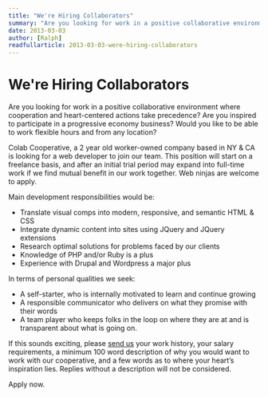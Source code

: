 ```yaml
---
title: "We're Hiring Collaborators"
summary: "Are you looking for work in a positive collaborative environment where cooperation and heart-centered actions take precedence? Are you inspired to participate in a progressive economy business?  Would you like to be able to work flexible hours and from any location?"
date: 2013-03-03
author: [Ralph]
readfullarticle: 2013-03-03-were-hiring-collaborators
---
```


# We're Hiring Collaborators

Are you looking for work in a positive collaborative environment where cooperation and heart-centered actions take precedence? Are you inspired to participate in a progressive economy business?  Would you like to be able to work flexible hours and from any location?

Colab Cooperative, a 2 year old worker-owned company based in NY & CA is looking for a web developer to join our team.  This position will start on a freelance basis, and after an initial trial period may expand into full-time work if we find mutual benefit in our work together. Web ninjas are welcome to apply.

Main development responsibilities would be:
- Translate visual comps into modern, responsive, and semantic HTML & CSS
- Integrate dynamic content into sites using JQuery and JQuery extensions
- Research optimal solutions for problems faced by our clients
- Knowledge of PHP and/or Ruby is a plus
- Experience with Drupal and Wordpress a major plus

In terms of personal qualities we seek:
- A self-starter, who is internally motivated to learn and continue growing
- A responsible communicator who delivers on what they promise with their words
- A team player who keeps folks in the loop on where they are at and is transparent about what is going on.

If this sounds exciting, please [send us]() your work history, your salary requirements, a minimum 100 word description of why you would want to work with our cooperative, and a few words as to where your heart’s inspiration lies.  Replies without a description will not be considered.

Apply now.
